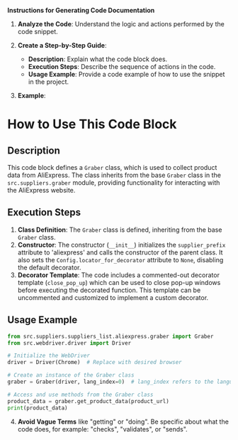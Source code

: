**Instructions for Generating Code Documentation**

1. **Analyze the Code**: Understand the logic and actions performed by the code snippet.

2. **Create a Step-by-Step Guide**:
    - **Description**: Explain what the code block does.
    - **Execution Steps**: Describe the sequence of actions in the code.
    - **Usage Example**: Provide a code example of how to use the snippet in the project.

3. **Example**:

How to Use This Code Block
=========================================================================================

Description
-------------------------
This code block defines a `Graber` class, which is used to collect product data from AliExpress. The class inherits from the base `Graber` class in the `src.suppliers.graber` module, providing functionality for interacting with the AliExpress website.

Execution Steps
-------------------------
1. **Class Definition**: The `Graber` class is defined, inheriting from the base `Graber` class.
2. **Constructor**: The constructor (`__init__`) initializes the `supplier_prefix` attribute to 'aliexpress' and calls the constructor of the parent class. It also sets the `Config.locator_for_decorator` attribute to `None`, disabling the default decorator.
3. **Decorator Template**: The code includes a commented-out decorator template (`close_pop_up`) which can be used to close pop-up windows before executing the decorated function. This template can be uncommented and customized to implement a custom decorator.

Usage Example
-------------------------

```python
from src.suppliers.suppliers_list.aliexpress.graber import Graber
from src.webdriver.driver import Driver

# Initialize the WebDriver
driver = Driver(Chrome)  # Replace with desired browser

# Create an instance of the Graber class
graber = Graber(driver, lang_index=0)  # lang_index refers to the language setting

# Access and use methods from the Graber class
product_data = graber.get_product_data(product_url)
print(product_data) 
```

4. **Avoid Vague Terms** like "getting" or "doing". Be specific about what the code does, for example: "checks", "validates", or "sends".